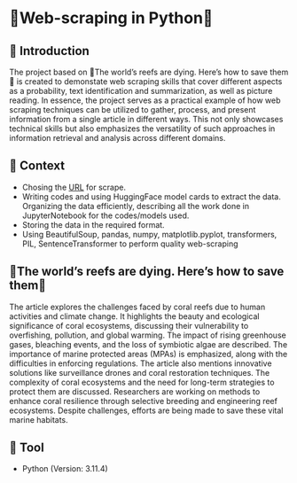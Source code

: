 # 🐍Web-scraping in Python🐍
## 📣 Introduction

The project based on 🐠The world’s reefs are dying. Here’s how to save them🐢  is created to demonstate web scraping skills that cover different aspects as a probability, text identification and summarization, as well as picture reading. In essence, the project serves as a practical example of how web scraping techniques can be utilized to gather, process, and present information from a single article in different ways. This not only showcases technical skills but also emphasizes the versatility of such approaches in information retrieval and analysis across different domains.

## 📑 Context
- Chosing the [URL](https://medium.com/the-economist/the-worlds-reefs-are-dying-here-s-how-to-save-them-2326bcf2e2af) for scrape.
- Writing codes and using HuggingFace model cards to extract the data. Organizing the data efficiently, describing all the work done in JupyterNotebook for the codes/models used.
- Storing the data in the required format.
- Using BeautifulSoup, pandas, numpy, matplotlib.pyplot, transformers, PIL, SentenceTransformer to perform quality web-scraping

## 🐠The world’s reefs are dying. Here’s how to save them🐢
The article explores the challenges faced by coral reefs due to human activities and climate change. It highlights the beauty and ecological significance of coral ecosystems, discussing their vulnerability to overfishing, pollution, and global warming. The impact of rising greenhouse gases, bleaching events, and the loss of symbiotic algae are described. The importance of marine protected areas (MPAs) is emphasized, along with the difficulties in enforcing regulations. The article also mentions innovative solutions like surveillance drones and coral restoration techniques. The complexity of coral ecosystems and the need for long-term strategies to protect them are discussed. Researchers are working on methods to enhance coral resilience through selective breeding and engineering reef ecosystems. Despite challenges, efforts are being made to save these vital marine habitats.

## 🔧 Tool
- Python (Version: 3.11.4)
